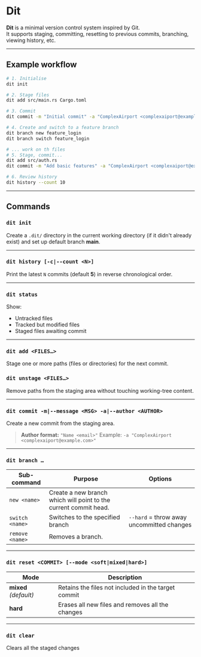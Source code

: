 ﻿# Dit

**Dit** is a minimal version control system inspired by Git.  
It supports staging, committing, resetting to previous commits, branching, viewing history, etc.



---

## Example workflow

```bash
# 1. Initialise
dit init

# 2. Stage files
dit add src/main.rs Cargo.toml

# 3. Commit
dit commit -m "Initial commit" -a "ComplexAirport <complexaiport@example.com>"

# 4. Create and switch to a feature branch
dit branch new feature_login
dit branch switch feature_login

# ... work on th files
# 5. Stage, commit...
dit add src/auth.rs
dit commit -m "Add basic features" -a "ComplexAirport <complexaiport@example.com>"

# 6. Review history
dit history --count 10
```

---

## Commands

### `dit init`

Create a `.dit/` directory in the current working directory (if it didn't already exist) and set up default branch **main**.

---

### `dit history [-c|--count <N>]`

Print the latest `N` commits (default **5**) in reverse chronological order.

---

### `dit status`

Show:

* Untracked files
* Tracked but modified files
* Staged files awaiting commit

---

### `dit add <FILES…>`

Stage one or more paths (files or directories) for the next commit.

### `dit unstage <FILES…>`

Remove paths from the staging area without touching working-tree content.

---

### `dit commit -m|--message <MSG> -a|--author <AUTHOR>`

Create a new commit from the staging area.

> **Author format:** `"Name <email>"`
> Example: `-a "ComplexAirport <complexaiport@example.com>"`

---

### `dit branch …`

| Sub-command     | Purpose                                                          | Options                                   |
|-----------------|------------------------------------------------------------------|-------------------------------------------|
| `new <name>`    | Create a new branch which will point to the current commit head. |                                           |
| `switch <name>` | Switches to the specified branch                                 | `--hard` = throw away uncommitted changes |
| `remove <name>` | Removes a branch.                                                |                                           |

---

### `dit reset <COMMIT> [--mode <soft|mixed|hard>]`

| Mode                  | Description                                         |
|-----------------------|-----------------------------------------------------|
| **mixed** *(default)* | Retains the files not included in the target commit |
| **hard**              | Erases all new files and removes all the changes    |

---

### `dit clear`
Clears all the staged changes
